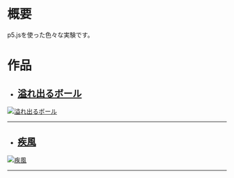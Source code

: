 # 概要
p5.jsを使った色々な実験です。

# 作品
- ## [溢れ出るボール](https://megafriday.github.io/creative-coding/)
[![溢れ出るボール](https://megafriday.github.io/creative-coding/gallery/WS000001.bmp)](https://megafriday.github.io/creative-coding/)
- - -

- ## [疾風](https://megafriday.github.io/creative-coding/index6.html)
[![疾風](https://megafriday.github.io/creative-coding/gallery/WS000000.bmp)](https://megafriday.github.io/creative-coding/index6.html)
- - -
